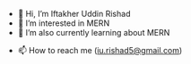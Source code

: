 - 👋 Hi, I’m Iftakher Uddin Rishad
- 👀 I’m interested in MERN
- 🌱 I’m also currently learning about MERN
<!-- - 💞️ I’m looking to collaborate on ... -->
- 📫 How to reach me (iu.rishad5@gmail.com)

<!---
Rishad05/Rishad05 is a ✨ special ✨ repository because its `README.md` (this file) appears on your GitHub profile.
You can click the Preview link to take a look at your changes.
--->
